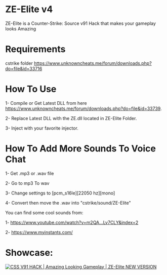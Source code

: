 # ZE-Elite v4
ZE-Elite is a Counter-Strike: Source v91 Hack that makes your gameplay looks Amazing

# Requirements
cstrike folder https://www.unknowncheats.me/forum/downloads.php?do=file&id=33716

# How To Use
1- Compile or Get Latest DLL from here https://www.unknowncheats.me/forum/downloads.php?do=file&id=33739.

2- Replace Latest DLL with the ZE.dll located in ZE-Elite Folder.

3- Inject with your favorite injector.

# How To Add More Sounds To Voice Chat
1- Get .mp3 or .wav file

2- Go to mp3 To wav

3- Change settings to [pcm_s16le][22050 hz][mono]

4- Convert then move the .wav into "cstrike/sound/ZE-Elite"

You can find some cool sounds from:

1- https://www.youtube.com/watch?v=m2QA...Lv7CLY&index=2

2- https://www.myinstants.com/

# Showcase:

[![CSS V91 HACK | Amazing Looking Gameplay | ZE-Elite NEW VERSION](http://i.imgur.com/KUG72Ww.png)](https://www.youtube.com/watch?v=oVNlsJwOjwg "CSS V91 HACK | Amazing Looking Gameplay | ZE-Elite NEW VERSION")
